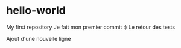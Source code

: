 # hello-world
My first repository
Je fait mon premier commit :)
Le retour des tests

Ajout d'une nouvelle ligne